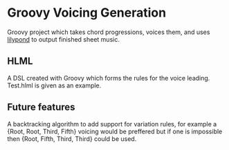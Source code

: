 # Groovy Voicing Generation
Groovy project which takes chord progressions, voices them, and uses [lilypond](http://lilypond.org/) to output finished sheet music.

## HLML
A DSL created with Groovy which forms the rules for the voice leading. Test.hlml is given as an example.

## Future features
A backtracking algorithm to add support for variation rules, for example a {Root, Root, Third, Fifth} voicing would be preffered but if one is impossible then {Root, Fifth, Third, Third} could be used.
